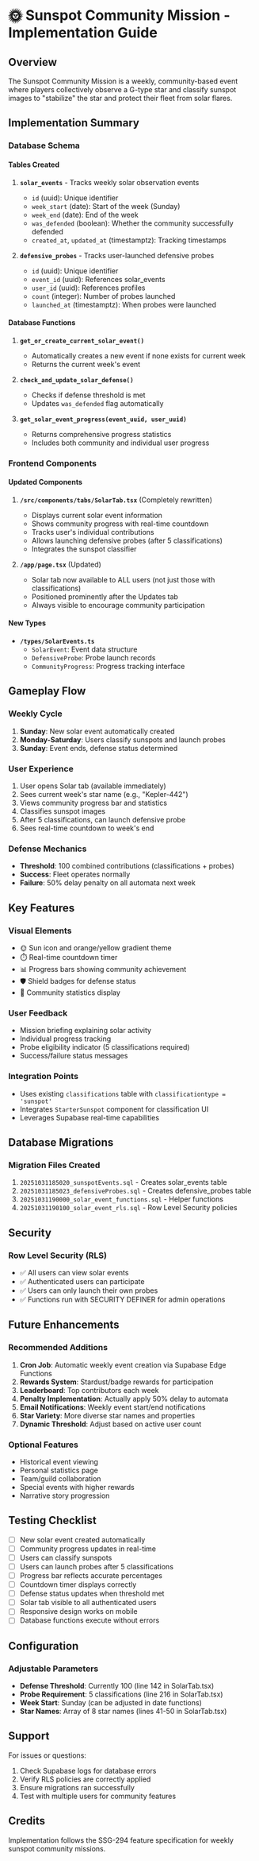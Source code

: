 # 🌞 Sunspot Community Mission - Implementation Guide

## Overview

The Sunspot Community Mission is a weekly, community-based event where players collectively observe a G-type star and classify sunspot images to "stabilize" the star and protect their fleet from solar flares.

## Implementation Summary

### Database Schema

#### Tables Created
1. **`solar_events`** - Tracks weekly solar observation events
   - `id` (uuid): Unique identifier
   - `week_start` (date): Start of the week (Sunday)
   - `week_end` (date): End of the week
   - `was_defended` (boolean): Whether the community successfully defended
   - `created_at`, `updated_at` (timestamptz): Tracking timestamps

2. **`defensive_probes`** - Tracks user-launched defensive probes
   - `id` (uuid): Unique identifier
   - `event_id` (uuid): References solar_events
   - `user_id` (uuid): References profiles
   - `count` (integer): Number of probes launched
   - `launched_at` (timestamptz): When probes were launched

#### Database Functions
1. **`get_or_create_current_solar_event()`**
   - Automatically creates a new event if none exists for current week
   - Returns the current week's event

2. **`check_and_update_solar_defense()`**
   - Checks if defense threshold is met
   - Updates `was_defended` flag automatically

3. **`get_solar_event_progress(event_uuid, user_uuid)`**
   - Returns comprehensive progress statistics
   - Includes both community and individual user progress

### Frontend Components

#### Updated Components
1. **`/src/components/tabs/SolarTab.tsx`** (Completely rewritten)
   - Displays current solar event information
   - Shows community progress with real-time countdown
   - Tracks user's individual contributions
   - Allows launching defensive probes (after 5 classifications)
   - Integrates the sunspot classifier

2. **`/app/page.tsx`** (Updated)
   - Solar tab now available to ALL users (not just those with classifications)
   - Positioned prominently after the Updates tab
   - Always visible to encourage community participation

#### New Types
- **`/types/SolarEvents.ts`**
  - `SolarEvent`: Event data structure
  - `DefensiveProbe`: Probe launch records
  - `CommunityProgress`: Progress tracking interface

## Gameplay Flow

### Weekly Cycle
1. **Sunday**: New solar event automatically created
2. **Monday-Saturday**: Users classify sunspots and launch probes
3. **Sunday**: Event ends, defense status determined

### User Experience
1. User opens Solar tab (available immediately)
2. Sees current week's star name (e.g., "Kepler-442")
3. Views community progress bar and statistics
4. Classifies sunspot images
5. After 5 classifications, can launch defensive probe
6. Sees real-time countdown to week's end

### Defense Mechanics
- **Threshold**: 100 combined contributions (classifications + probes)
- **Success**: Fleet operates normally
- **Failure**: 50% delay penalty on all automata next week

## Key Features

### Visual Elements
- 🌞 Sun icon and orange/yellow gradient theme
- ⏱️ Real-time countdown timer
- 📊 Progress bars showing community achievement
- 🛡️ Shield badges for defense status
- 👥 Community statistics display

### User Feedback
- Mission briefing explaining solar activity
- Individual progress tracking
- Probe eligibility indicator (5 classifications required)
- Success/failure status messages

### Integration Points
- Uses existing `classifications` table with `classificationtype = 'sunspot'`
- Integrates `StarterSunspot` component for classification UI
- Leverages Supabase real-time capabilities

## Database Migrations

### Migration Files Created
1. `20251031185020_sunspotEvents.sql` - Creates solar_events table
2. `20251031185023_defensiveProbes.sql` - Creates defensive_probes table
3. `20251031190000_solar_event_functions.sql` - Helper functions
4. `20251031190100_solar_event_rls.sql` - Row Level Security policies

## Security

### Row Level Security (RLS)
- ✅ All users can view solar events
- ✅ Authenticated users can participate
- ✅ Users can only launch their own probes
- ✅ Functions run with SECURITY DEFINER for admin operations

## Future Enhancements

### Recommended Additions
1. **Cron Job**: Automatic weekly event creation via Supabase Edge Functions
2. **Rewards System**: Stardust/badge rewards for participation
3. **Leaderboard**: Top contributors each week
4. **Penalty Implementation**: Actually apply 50% delay to automata
5. **Email Notifications**: Weekly event start/end notifications
6. **Star Variety**: More diverse star names and properties
7. **Dynamic Threshold**: Adjust based on active user count

### Optional Features
- Historical event viewing
- Personal statistics page
- Team/guild collaboration
- Special events with higher rewards
- Narrative story progression

## Testing Checklist

- [ ] New solar event created automatically
- [ ] Community progress updates in real-time
- [ ] Users can classify sunspots
- [ ] Users can launch probes after 5 classifications
- [ ] Progress bar reflects accurate percentages
- [ ] Countdown timer displays correctly
- [ ] Defense status updates when threshold met
- [ ] Solar tab visible to all authenticated users
- [ ] Responsive design works on mobile
- [ ] Database functions execute without errors

## Configuration

### Adjustable Parameters
- **Defense Threshold**: Currently 100 (line 142 in SolarTab.tsx)
- **Probe Requirement**: 5 classifications (line 216 in SolarTab.tsx)
- **Week Start**: Sunday (can be adjusted in date functions)
- **Star Names**: Array of 8 star names (lines 41-50 in SolarTab.tsx)

## Support

For issues or questions:
1. Check Supabase logs for database errors
2. Verify RLS policies are correctly applied
3. Ensure migrations ran successfully
4. Test with multiple users for community features

## Credits

Implementation follows the SSG-294 feature specification for weekly sunspot community missions.
